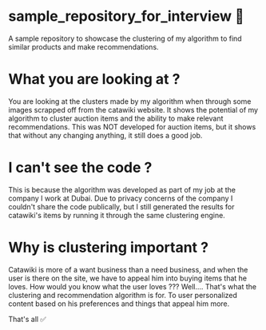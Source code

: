 # sample_repository_for_interview 🚀

A sample repository to showcase the clustering of my algorithm to find similar products and make recommendations.


# What you are looking at ?

You are looking at the clusters made by my algorithm when through some images scrapped off from the catawiki website. It shows the potential of my algorithm to cluster auction items and the ability to make relevant recommendations. This was NOT developed for auction items, but it shows that without any changing anything, it still does a good job. 

# I can't see the code ?

This is because the algorithm was developed as part of my job at the company I work at Dubai. Due to privacy concerns of the company I couldn't share the code publically, but I still generated the results for catawiki's items by running it through the same clustering engine. 

# Why is clustering important ?

Catawiki is more of a want business than a need business, and when the user is there on the site, we have to appeal him into buying items that he loves. How would you know what the user loves ??? Well.... That's what the clustering and recommendation algorithm is for. To user personalized content based on his preferences and things that appeal him more.

That's all ✅ 
